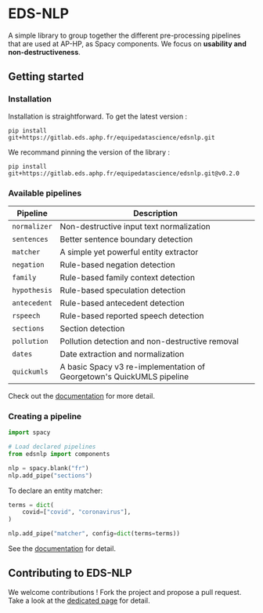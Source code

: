 # EDS-NLP

A simple library to group together the different pre-processing pipelines that are used at AP-HP, as Spacy components. We focus on **usability and non-destructiveness**.

## Getting started

### Installation

Installation is straightforward. To get the latest version :

```
pip install git+https://gitlab.eds.aphp.fr/equipedatascience/edsnlp.git
```

We recommand pinning the version of the library :

```
pip install git+https://gitlab.eds.aphp.fr/equipedatascience/edsnlp.git@v0.2.0
```

### Available pipelines

| Pipeline     | Description                                                           |
| ------------ | --------------------------------------------------------------------- |
| `normalizer` | Non-destructive input text normalization                              |
| `sentences`  | Better sentence boundary detection                                    |
| `matcher`    | A simple yet powerful entity extractor                                |
| `negation`   | Rule-based negation detection                                         |
| `family`     | Rule-based family context detection                                   |
| `hypothesis` | Rule-based speculation detection                                      |
| `antecedent` | Rule-based antecedent detection                                       |
| `rspeech`    | Rule-based reported speech detection                                  |
| `sections`   | Section detection                                                     |
| `pollution`  | Pollution detection and non-destructive removal                       |
| `dates`      | Date extraction and normalization                                     |
| `quickumls`  | A basic Spacy v3 re-implementation of Georgetown's QuickUMLS pipeline |

Check out the [documentation](https://equipedatascience-pages.eds.aphp.fr/edsnlp) for more detail.

### Creating a pipeline

```python
import spacy

# Load declared pipelines
from edsnlp import components

nlp = spacy.blank("fr")
nlp.add_pipe("sections")
```

To declare an entity matcher:

```python
terms = dict(
    covid=["covid", "coronavirus"],
)

nlp.add_pipe("matcher", config=dict(terms=terms))
```

See the [documentation](https://equipedatascience-pages.eds.aphp.fr/edsnlp/) for detail.

## Contributing to EDS-NLP

We welcome contributions ! Fork the project and propose a pull request. Take a look at the [dedicated page](https://equipedatascience-pages.eds.aphp.fr/edsnlp/additional/contributing.html) for detail.
